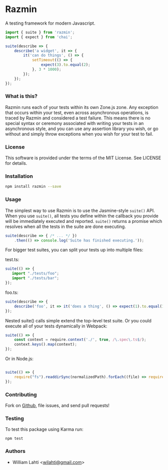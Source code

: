 # Razmin
A testing framework for modern Javascript.

```ts
import { suite } from 'razmin';
import { expect } from 'chai';

suite(describe => {
    describe('a widget', it => {
        it('can do things', () => {
            setTimeout(() => {
                expect(3).to.equal(2);
            }, 3 * 1000);
        });
    });
});
```

### What is this?
Razmin runs each of your tests within its own Zone.js zone. Any exception that occurs within your test, even across asynchronous operations, is traced by Razmin and considered a test failure. This means there is no special syntax or ceremony associated with writing your tests in an asynchronous style, and you can use any assertion library you wish, or go without and simply throw exceptions when you wish for your test to fail.

### License

This software is provided under the terms of the MIT License. See LICENSE for details.

### Installation

```sh
npm install razmin --save
```

### Usage

The simplest way to use Razmin is to use the Jasmine-style `suite()` API. When you use `suite()`, all tests you define within the callback you provide will be immediately executed and reported. `suite()` returns a promise which resolves when all the tests in the suite are done executing.

```ts
suite(describe => { /* ... */ })
    .then(() => console.log('Suite has finished executing.'));
```

For bigger test suites, you can split your tests up into multiple files:

test.ts:
```ts
suite(() => {
   import "./tests/foo";
   import "./tests/bar";
});
```

foo.ts:
```ts
suite(describe => {
    describe('foo', it => it('does a thing', () => expect(1).to.equal(1)));
});
```

Nested suite() calls simple extend the top-level test suite.
Or you could execute all of your tests dynamically in Webpack:

```ts
suite(() => {
    const context = require.context('./', true, /\.spec\.ts$/);
    context.keys().map(context);
});
```

Or in Node.js:

```ts

suite(() => {
    require("fs").readdirSync(normalizedPath).forEach((file) => require("./tests/" + file));
});
```

### Contributing

Fork on [Github](http://github.com/rezonant/razmin), file issues, and send pull requests!

### Testing

To test this package using Karma run:

```npm test```

### Authors

- William Lahti <<wilahti@gmail.com>>

